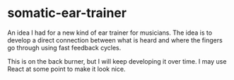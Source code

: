 # somatic-ear-trainer
An idea I had for a new kind of ear trainer for musicians. The idea is to develop a direct connection between what is heard and where the fingers go through using fast feedback cycles. 

This is on the back burner, but I will keep developing it over time. I may use React at some point to make it look nice. 
